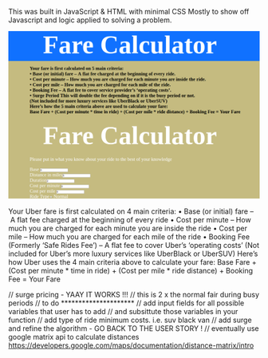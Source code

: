 
This was built in JavaScript & HTML with minimal CSS
Mostly to show off Javascript and logic applied to solving a problem.

![alt text](https://github.com/Quest1mc/fare-calculator/blob/master/Screenshot-Farecalculator.png "Screenshot-FareCalulator- SPA")


Your Uber fare is first calculated on 4 main criteria:
    • Base (or initial) fare – A flat fee charged at the beginning of every ride
    • Cost per minute – How much you are charged for each minute you are inside the ride
    • Cost per mile – How much you are charged for each mile of the ride
    • Booking Fee (Formerly ‘Safe Rides Fee’) – A flat fee to cover Uber’s ‘operating costs’ (Not included for Uber’s more luxury services like UberBlack or UberSUV)
Here’s how Uber uses the 4 main criteria above to calculate your fare:
Base Fare + (Cost per minute * time in ride) + (Cost per mile * ride distance) + Booking Fee = Your Fare



// surge pricing - YAAY IT WORKS !!!
// this is 2 x the normal fair during busy periods 
// to do *********************
// add input fields for all possible variables that user has to add 
// and subsittute those variables in your function 
// add type of ride minimum costs. i.e. suv black van 
// add surge  and refine the algorithm - GO BACK TO THE USER STORY !
// eventually use google matrix api to calculate distances https://developers.google.com/maps/documentation/distance-matrix/intro
